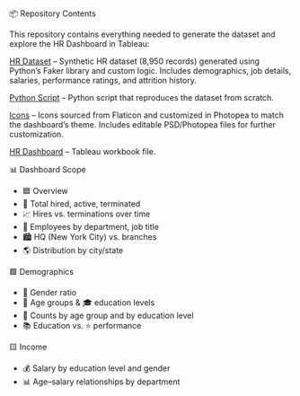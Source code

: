 📦 Repository Contents

This repository contains everything needed to generate the dataset and explore the HR Dashboard in Tableau:

[HR Dataset](./HumanResources.csv) – Synthetic HR dataset (8,950 records) generated using Python’s Faker library and custom logic. Includes demographics, job details, salaries, performance ratings, and attrition history.

[Python Script](./generate_hr_data.py) – Python script that reproduces the dataset from scratch.

[Icons](./images.zip) – Icons sourced from Flaticon and customized in Photopea to match the dashboard’s theme. Includes editable PSD/Photopea files for further customization.

[HR Dashboard](./HR_Dashboard.twbx) – Tableau workbook file. 

📊 Dashboard Scope
- 🟦 Overview
- 👥 Total hired, active, terminated
- 📈 Hires vs. terminations over time
- 🏢 Employees by department, job title
- 🏙️ HQ (New York City) vs. branches
- 🌎 Distribution by city/state

🟩 Demographics
- 🚻 Gender ratio
- 🎂 Age groups & 🎓 education levels
- 🔢 Counts by age group and by education level
- 📚 Education vs. ⭐ performance

🟨 Income
- 💰 Salary by education level and gender
- 📊 Age–salary relationships by department
